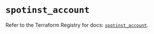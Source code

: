 # `spotinst_account`

Refer to the Terraform Registry for docs: [`spotinst_account`](https://registry.terraform.io/providers/spotinst/spotinst/1.199.2/docs/resources/account).
